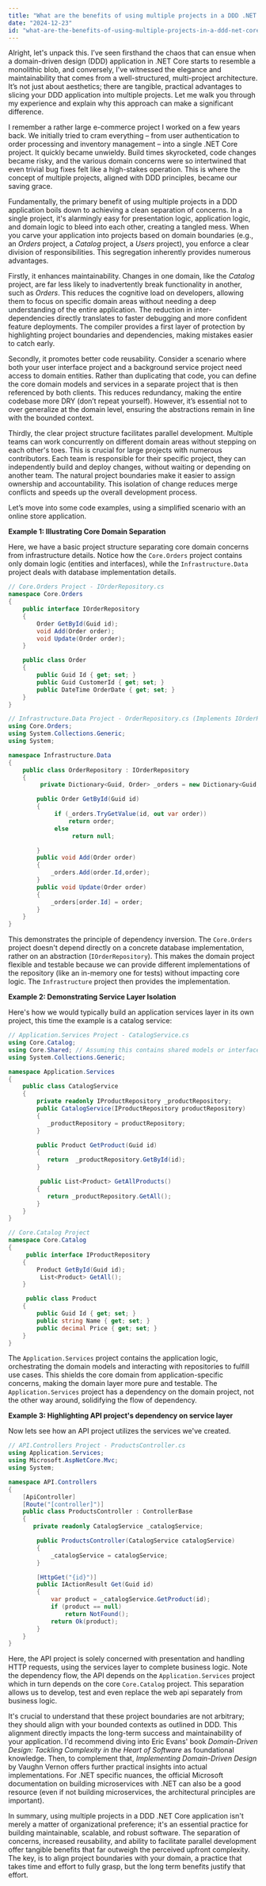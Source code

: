 ```yaml
---
title: "What are the benefits of using multiple projects in a DDD .NET Core application?"
date: "2024-12-23"
id: "what-are-the-benefits-of-using-multiple-projects-in-a-ddd-net-core-application"
---
```


Alright, let's unpack this. I’ve seen firsthand the chaos that can ensue when a domain-driven design (DDD) application in .NET Core starts to resemble a monolithic blob, and conversely, I’ve witnessed the elegance and maintainability that comes from a well-structured, multi-project architecture. It’s not just about aesthetics; there are tangible, practical advantages to slicing your DDD application into multiple projects. Let me walk you through my experience and explain why this approach can make a significant difference.

I remember a rather large e-commerce project I worked on a few years back. We initially tried to cram everything – from user authentication to order processing and inventory management – into a single .NET Core project. It quickly became unwieldy. Build times skyrocketed, code changes became risky, and the various domain concerns were so intertwined that even trivial bug fixes felt like a high-stakes operation. This is where the concept of multiple projects, aligned with DDD principles, became our saving grace.

Fundamentally, the primary benefit of using multiple projects in a DDD application boils down to achieving a clean separation of concerns. In a single project, it's alarmingly easy for presentation logic, application logic, and domain logic to bleed into each other, creating a tangled mess. When you carve your application into projects based on domain boundaries (e.g., an *Orders* project, a *Catalog* project, a *Users* project), you enforce a clear division of responsibilities. This segregation inherently provides numerous advantages.

Firstly, it enhances maintainability. Changes in one domain, like the *Catalog* project, are far less likely to inadvertently break functionality in another, such as *Orders*. This reduces the cognitive load on developers, allowing them to focus on specific domain areas without needing a deep understanding of the entire application. The reduction in inter-dependencies directly translates to faster debugging and more confident feature deployments. The compiler provides a first layer of protection by highlighting project boundaries and dependencies, making mistakes easier to catch early.

Secondly, it promotes better code reusability. Consider a scenario where both your user interface project and a background service project need access to domain entities. Rather than duplicating that code, you can define the core domain models and services in a separate project that is then referenced by both clients. This reduces redundancy, making the entire codebase more DRY (don’t repeat yourself). However, it’s essential not to over generalize at the domain level, ensuring the abstractions remain in line with the bounded context.

Thirdly, the clear project structure facilitates parallel development. Multiple teams can work concurrently on different domain areas without stepping on each other's toes. This is crucial for large projects with numerous contributors. Each team is responsible for their specific project, they can independently build and deploy changes, without waiting or depending on another team. The natural project boundaries make it easier to assign ownership and accountability. This isolation of change reduces merge conflicts and speeds up the overall development process.

Let’s move into some code examples, using a simplified scenario with an online store application.

**Example 1: Illustrating Core Domain Separation**

Here, we have a basic project structure separating core domain concerns from infrastructure details. Notice how the `Core.Orders` project contains only domain logic (entities and interfaces), while the `Infrastructure.Data` project deals with database implementation details.

```csharp
// Core.Orders Project - IOrderRepository.cs
namespace Core.Orders
{
    public interface IOrderRepository
    {
        Order GetById(Guid id);
        void Add(Order order);
        void Update(Order order);
    }

    public class Order
    {
        public Guid Id { get; set; }
        public Guid CustomerId { get; set; }
        public DateTime OrderDate { get; set; }
    }
}

// Infrastructure.Data Project - OrderRepository.cs (Implements IOrderRepository)
using Core.Orders;
using System.Collections.Generic;
using System;

namespace Infrastructure.Data
{
    public class OrderRepository : IOrderRepository
    {
         private Dictionary<Guid, Order> _orders = new Dictionary<Guid, Order>();

        public Order GetById(Guid id)
        {
             if (_orders.TryGetValue(id, out var order))
                 return order;
             else
                  return null;

        }
        public void Add(Order order)
        {
            _orders.Add(order.Id,order);
        }
        public void Update(Order order)
        {
            _orders[order.Id] = order;
        }
    }
}
```

This demonstrates the principle of dependency inversion. The `Core.Orders` project doesn't depend directly on a concrete database implementation, rather on an abstraction (`IOrderRepository`). This makes the domain project flexible and testable because we can provide different implementations of the repository (like an in-memory one for tests) without impacting core logic. The `Infrastructure` project then provides the implementation.

**Example 2: Demonstrating Service Layer Isolation**

Here's how we would typically build an application services layer in its own project, this time the example is a catalog service:

```csharp
// Application.Services Project - CatalogService.cs
using Core.Catalog;
using Core.Shared; // Assuming this contains shared models or interfaces
using System.Collections.Generic;

namespace Application.Services
{
    public class CatalogService
    {
        private readonly IProductRepository _productRepository;
        public CatalogService(IProductRepository productRepository)
        {
           _productRepository = productRepository;
        }

        public Product GetProduct(Guid id)
        {
           return  _productRepository.GetById(id);
        }

         public List<Product> GetAllProducts()
        {
           return _productRepository.GetAll();
        }
    }
}

// Core.Catalog Project
namespace Core.Catalog
{
     public interface IProductRepository
    {
        Product GetById(Guid id);
         List<Product> GetAll();
    }

     public class Product
    {
        public Guid Id { get; set; }
        public string Name { get; set; }
        public decimal Price { get; set; }
    }
}
```

The `Application.Services` project contains the application logic, orchestrating the domain models and interacting with repositories to fulfill use cases. This shields the core domain from application-specific concerns, making the domain layer more pure and testable. The `Application.Services` project has a dependency on the domain project, not the other way around, solidifying the flow of dependency.

**Example 3: Highlighting API project's dependency on service layer**

Now lets see how an API project utilizes the services we've created.

```csharp
// API.Controllers Project - ProductsController.cs
using Application.Services;
using Microsoft.AspNetCore.Mvc;
using System;

namespace API.Controllers
{
    [ApiController]
    [Route("[controller]")]
    public class ProductsController : ControllerBase
    {
       private readonly CatalogService _catalogService;

        public ProductsController(CatalogService catalogService)
        {
            _catalogService = catalogService;
        }

        [HttpGet("{id}")]
        public IActionResult Get(Guid id)
        {
            var product = _catalogService.GetProduct(id);
            if (product == null)
                return NotFound();
            return Ok(product);
        }
    }
}
```

Here, the API project is solely concerned with presentation and handling HTTP requests, using the services layer to complete business logic. Note the dependency flow, the API depends on the `Application.Services` project which in turn depends on the core `Core.Catalog` project. This separation allows us to develop, test and even replace the web api separately from business logic.

It's crucial to understand that these project boundaries are not arbitrary; they should align with your bounded contexts as outlined in DDD. This alignment directly impacts the long-term success and maintainability of your application. I'd recommend diving into Eric Evans' book *Domain-Driven Design: Tackling Complexity in the Heart of Software* as foundational knowledge. Then, to complement that, *Implementing Domain-Driven Design* by Vaughn Vernon offers further practical insights into actual implementations. For .NET specific nuances, the official Microsoft documentation on building microservices with .NET can also be a good resource (even if not building microservices, the architectural principles are important).

In summary, using multiple projects in a DDD .NET Core application isn't merely a matter of organizational preference; it's an essential practice for building maintainable, scalable, and robust software. The separation of concerns, increased reusability, and ability to facilitate parallel development offer tangible benefits that far outweigh the perceived upfront complexity. The key, is to align project boundaries with your domain, a practice that takes time and effort to fully grasp, but the long term benefits justify that effort.
